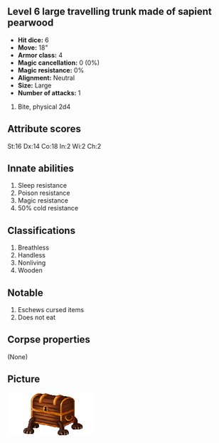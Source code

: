 ## Level 6 large travelling trunk made of sapient pearwood
- **Hit dice:** 6
- **Move:** 18"
- **Armor class:** 4
- **Magic cancellation:** 0 (0%)
- **Magic resistance:** 0%
- **Alignment:** Neutral
- **Size:** Large
- **Number of attacks:** 1
1. Bite, physical 2d4
## Attribute scores
St:16 Dx:14 Co:18 In:2 Wi:2 Ch:2
## Innate abilities
1. Sleep resistance
2. Poison resistance
3. Magic resistance
4. 50% cold resistance
## Classifications
1. Breathless
2. Handless
3. Nonliving
4. Wooden
## Notable
1. Eschews cursed items
2. Does not eat
## Corpse properties
(None)
## Picture
![Large luggage](https://github.com/hyvanmielenpelit/GnollHackTileSet/blob/main/Monsters/large_luggage/large_luggage.png)
